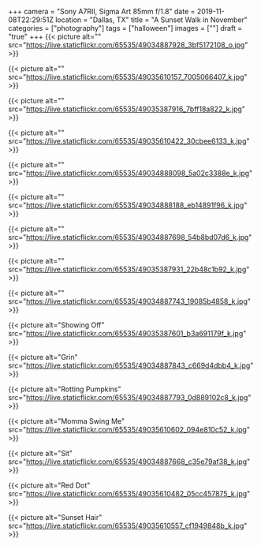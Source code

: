 +++
camera = "Sony A7RII, Sigma Art 85mm f/1.8"
date = 2019-11-08T22:29:51Z
location = "Dallas, TX"
title = "A Sunset Walk in November"
categories = ["photography"]
tags = ["halloween"]
images = [""]
draft = "true"
+++
{{< picture alt="" src="https://live.staticflickr.com/65535/49034887928_3bf5172108_o.jpg" >}}
<!--more-->

{{< picture alt="" src="https://live.staticflickr.com/65535/49035610157_7005066407_k.jpg" >}}

{{< picture alt="" src="https://live.staticflickr.com/65535/49035387916_7bff18a822_k.jpg" >}}

{{< picture alt="" src="https://live.staticflickr.com/65535/49035610422_30cbee6133_k.jpg" >}}

{{< picture alt="" src="https://live.staticflickr.com/65535/49034888098_5a02c3388e_k.jpg" >}}

{{< picture alt="" src="https://live.staticflickr.com/65535/49034888188_eb14891f96_k.jpg" >}}

{{< picture alt="" src="https://live.staticflickr.com/65535/49034887698_54b8bd07d6_k.jpg" >}}

{{< picture alt="" src="https://live.staticflickr.com/65535/49035387931_22b48c1b92_k.jpg" >}}

{{< picture alt="" src="https://live.staticflickr.com/65535/49034887743_19085b4858_k.jpg" >}}

{{< picture alt="Showing Off" src="https://live.staticflickr.com/65535/49035387601_b3a691179f_k.jpg" >}}

{{< picture alt="Grin" src="https://live.staticflickr.com/65535/49034887843_c669d4dbb4_k.jpg" >}}

{{< picture alt="Rotting Pumpkins" src="https://live.staticflickr.com/65535/49034887793_0d889102c8_k.jpg" >}}

{{< picture alt="Momma Swing Me" src="https://live.staticflickr.com/65535/49035610602_094e810c52_k.jpg" >}}

{{< picture alt="Sit" src="https://live.staticflickr.com/65535/49034887668_c35e79af38_k.jpg" >}}

{{< picture alt="Red Dot" src="https://live.staticflickr.com/65535/49035610482_05cc457875_k.jpg" >}}

{{< picture alt="Sunset Hair" src="https://live.staticflickr.com/65535/49035610557_cf1949848b_k.jpg" >}}
